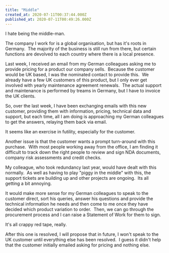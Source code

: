 ```yaml
---
title: "Middle"
created_at: 2020-07-11T00:37:44.000Z
published_at: 2020-07-11T00:49:26.000Z
---
```

I hate being the middle-man.

The company I work for is a global organisation, but has it's roots in Germany.  The majority of the business is still run from there, but certain functions are devolved to each country where there is a local presence.

Last week, I received an email from my German colleagues asking me to provide pricing for a product our company sells.  Because the customer would be UK based, I was the nominated contact to provide this.  We already have a few UK customers of this product, but I only ever get involved with yearly maintenance agreement renewals.  The actual support and maintenance is performed by treams in Germany, but I have to invoice the UK clients.

So, over the last week, I have been exchanging emails with this new customer, providing them with information, pricing, technical data and support, but each time, all I am doing is approaching my German colleagues to get the answers, relaying them back via email.

It seems like an exercise in futility, especially for the customer.

Another issue is that the customer wants a prompt turn-around with this purchase.  With most people working away from the office, I am finding it difficult to track down the right people to review and sign NDA documents, company risk assessments and credit checks.

My colleague, who took redundancy last year, would have dealt with this normally.  As well as having to play "piggy in the middle" with this, the support tickets are building up and other projects are ongoing.  Its all getting a bit annoying.

It would make more sense for my German colleagues to speak to the customer direct, sort his queries, answer his questions and provide the technical information he needs and then come to me once they have decided which product variation to order.  Then, we can go through the procurement process and I can raise a Statement of Work for them to sign.

It's all crappy red tape, really.

After this one is resolved, I will propose that in future, I won't speak to the UK customer until everything else has been resolved.  I guess it didn't help that the customer initially emailed asking for pricing and nothing else.
